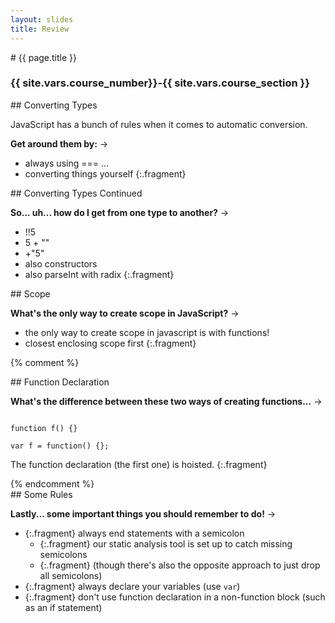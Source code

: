 ```yaml
---
layout: slides
title: Review
---
```

<section markdown="block" class="intro-slide">
# {{ page.title }}

### {{ site.vars.course_number}}-{{ site.vars.course_section }}

<p><small></small></p>
</section>

<section markdown="block">
## Converting Types

JavaScript has a bunch of rules when it comes to automatic conversion.

__Get around them by:__  &rarr;

* always using === ... 
* converting things yourself
{:.fragment}
</section>

<section markdown="block">
## Converting Types Continued

__So... uh... how do I get from one type to another?__ &rarr;

* !!5
* 5 + ""
* +"5"
* also constructors
* also parseInt with radix
{:.fragment}

</section>


<section markdown="block">
## Scope

__What's the only way to create scope in JavaScript?__ &rarr;

* the only way to create scope in javascript is with functions!
* closest enclosing scope first 
{:.fragment}
</section>

{% comment %}
<section markdown="block">
## Function Declaration

__What's the difference between these two ways of creating functions...__ &rarr;

<pre><code data-trim contenteditable>
function f() {}

var f = function() {};
</code></pre>

The function declaration (the first one) is hoisted.
{:.fragment}
</section>
{% endcomment %}

<section markdown="block">
## Some Rules

__Lastly... some important things you should remember to do!__ &rarr;

* {:.fragment} always end statements with a semicolon 
    * {:.fragment} our static analysis tool is set up to catch missing semicolons
    * {:.fragment} (though there's also the opposite approach to just drop all semicolons)
* {:.fragment} always declare your variables (use <code>var</code>)
* {:.fragment} don't use function declaration in a non-function block (such as an if statement)
</section>
